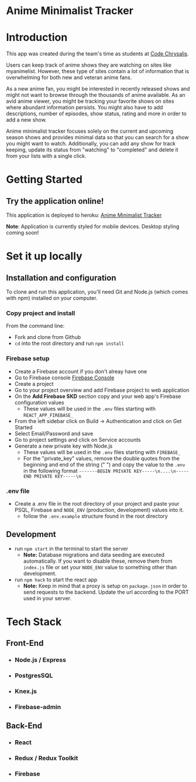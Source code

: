 # Anime Minimalist Tracker

# Introduction

This app was created during the team's time as students at [Code Chrysalis](https://www.codechrysalis.io/).

Users can keep track of anime shows they are watching on sites like myanimelist. However, these type of sites contain a lot of information that is overwhelming for both new and veteran anime fans. 

As a new anime fan, you might be interested in recently released shows and might not want to browse through the thousands of anime available.
As an avid anime viewer, you might be tracking your favorite shows on sites where abundant information persists. You might also have to add descriptions, number of episodes, show status, rating and more in order to add a new show.

Anime minimalist tracker focuses solely on the current and upcoming season shows and provides minimal data so that you can search for a show you might want to watch. Additionally, you can add any show for track keeping, update its status from "watching" to "completed" and delete it from your lists with a single click.

# Getting Started

## Try the application online!

This application is deployed to heroku: [Anime Minimalist Tracker](https://anime-minimalist-tracker.herokuapp.com/)

**Note**: Application is currently styled for mobile devices. Desktop styling coming soon!

# Set it up locally

## Installation and configuration

To clone and run this application, you'll need Git and Node.js (which comes with npm) installed on your computer.

### Copy project and install
From the command line:
- Fork and clone from Github
- ```cd``` into the root directory and run ```npm install```

### Firebase setup
- Create a Firebase account if you don't alreay have one
- Go to Firebase console [Firebase Console](https://console.firebase.google.com/)
- Create a project
- Go to your project overview and add Firebase project to web application
- On the **Add Firebase SKD** section copy and your web app's Firebase configuration values
  * These values will be used in the ```.env``` files starting with ```REACT_APP_FIREBASE_```
- From the left sidebar click on Build -> Authentication and click on Get Started
- Select Email/Password and save
- Go to project settings and click on Service accounts
- Generate a new private key with Node.js
  * These values will be used in the ```.env``` files starting with ```FIREBASE_```
  * For the "private_key" values, remove the double quotes from the beginning and end of the string (" ") and copy the value to the ```.env``` in the following format ```-------BEGIN PRIVATE KEY-----\n....\n-----END PRIVATE KEY-----\n```

### .env file
- Create a .env file in the root directory of your project and paste your PSQL, Firebase and ```NODE_ENV``` (production, development) values into it.
  * follow the ```.env.example``` structure found in the root directory


## Development
- run ```npm start``` in the terminal to start the server
  * **Note:** Database migrations and data seeding are executed automatically. If you want to disable these, remove them from ```index.js``` file or set your ```NODE_ENV``` value to something other than development.
- run ```npm hack``` to start the react app 
  * **Note:** Keep in mind that a proxy is setup on ```package.json``` in order to send requests to the backend. Update the url according to the PORT used in your server. 


# Tech Stack

## Front-End

- ### Node.js / Express
- ### PostgresSQL
- ### Knex.js
- ### Firebase-admin

## Back-End

- ### React
- ### Redux / Redux Toolkit
- ### Firebase
